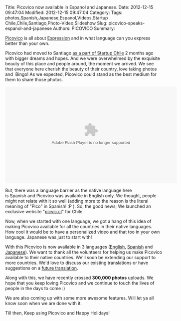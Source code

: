 
Title: Picovico now available in Espanol and Japanese.
Date: 2012-12-15 09:47:04
Modified: 2012-12-15 09:47:04
Category: 
Tags: photos,Spanish,Japanese,Espanol,Videos,Startup Chile,Chile,Santiago,Photo-Video,Slideshow
Slug: picovico-speaks-espanol-and-japanese
Authors: PICOVICO
Summary: 


<a title="Picovico - Slideshow Maker" href="http://www.picovico.com" target="_blank">Picovico</a> is all about <a href="http://www.picovico.com/blog/have-a-story-express.html" target="_blank">Expression</a> and in what language can you express better than your own.

Picovico had moved to Santiago <a title="Picovico Startup Chile Program" href="http://www.picovico.com/blog/picovico-is-now-a-part-of-start-up-chile.html" target="_blank">as a part of Startup Chile</a> 2 months ago with bigger dreams and hopes. And we were overwhelmed by the exquisite beauty of this place and people around, the moment we arrived. We see that everyone here cherish the beauty of their country, love taking photos and  Bingo! As we expected, Picovico could stand as the best medium for them to share those photos.

<object id="picovico-player-ebd1511ee3a0410c8005016f484b2c37" width="550" height="310" classid="clsid:d27cdb6e-ae6d-11cf-96b8-444553540000" codebase="http://download.macromedia.com/pub/shockwave/cabs/flash/swflash.cab#version=6,0,40,0"><param name="allowfullscreen" value="true" /><param name="allowscriptaccess" value="always" /><param name="src" value="https://www.picovico.com/player/player.swf?file=http://s3.amazonaws.com/pvcdn2/video/ebd1511ee3a0410c8005016f484b2c37/ebd1511ee3a0410c8005016f484b2c37-360.mp4&amp;image=http://s3.amazonaws.com/pvcdn2/video/ebd1511ee3a0410c8005016f484b2c37/ebd1511ee3a0410c8005016f484b2c37-360.jpg&amp;skin=https://www.picovico.com//player/bekle.zip&amp;baseurl=https://www.picovico.com/&amp;controlbar.position=over&amp;logo.file=https://www.picovico.com/themes/_global/images/picovico.png&amp;logo.link=https://www.picovico.com/play/ebd1511ee3a0410c8005016f484b2c37&amp;logo.margin=20&amp;logo.position=top-left&amp;logo.over=1&amp;logo.out=0.8&amp;logo.hide=false" /><embed id="picovico-player-ebd1511ee3a0410c8005016f484b2c37" width="550" height="310" type="application/x-shockwave-flash" src="https://www.picovico.com/player/player.swf?file=http://s3.amazonaws.com/pvcdn2/video/ebd1511ee3a0410c8005016f484b2c37/ebd1511ee3a0410c8005016f484b2c37-360.mp4&amp;image=http://s3.amazonaws.com/pvcdn2/video/ebd1511ee3a0410c8005016f484b2c37/ebd1511ee3a0410c8005016f484b2c37-360.jpg&amp;skin=https://www.picovico.com//player/bekle.zip&amp;baseurl=https://www.picovico.com/&amp;controlbar.position=over&amp;logo.file=https://www.picovico.com/themes/_global/images/picovico.png&amp;logo.link=https://www.picovico.com/play/ebd1511ee3a0410c8005016f484b2c37&amp;logo.margin=20&amp;logo.position=top-left&amp;logo.over=1&amp;logo.out=0.8&amp;logo.hide=false" allowfullscreen="true" allowscriptaccess="always" /></object>

But, there was a language barrier as the native language here is Spanish and Picovico was available in English only. We thought, people might not relate with it so well (adding more to the reason is the literal meaning of "Pico" in Spanish! :P ). So, the good news; We launched an exclusive website "<a href="http://www.picvic.cl/en/home" target="_blank">picvic.cl</a>" for Chile.

Now, when we started with one language, we got a hang of this idea of making Picovico available for all the countries in their native languages. How cool it would be to have a personalized video and that too in your own language. Japanese was just to start with!

With this Picovico is now available in 3 languages (<a title="Picovico in English" href="http://www.picovico.com/en/home" target="_blank">English</a>, <a title="Picovico in Spanish" href="http://www.picovico.com/es/home" target="_blank">Spanish</a> and <a title="Picovico in Japanese" href="http://www.picovico.com/jp/home" target="_blank">Japanese</a>). We want to thank all the volunteers for helping us make Picovico available to their native countries. We'll soon be extending our support to more countries. We'd love to discuss our existing translations or have suggestions on a <a title="Volunteers needed for Picovico" href="http://www.picovico.com/volunteers" target="_blank">future translation</a>.

Along with this, we have recently crossed <strong>300,000 photos</strong> uploads. We hope that you keep loving Picovico and we continue to touch the lives of people in the days to come :)

We are also coming up with some more awesome features. Will let ya all know soon when we are done with it.

Till then, Keep using Picovico and Happy Holidays!